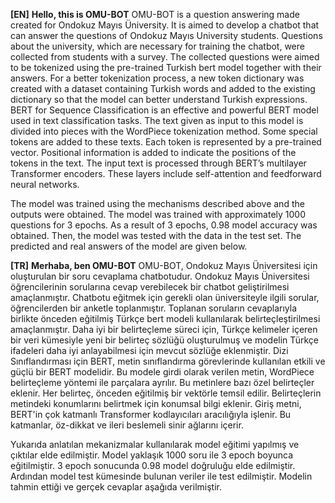 **[EN]**
**Hello, this is OMU-BOT** 
OMU-BOT is a question answering made created for Ondokuz Mayıs Üniversity. It is aimed to develop a chatbot that can answer the questions of Ondokuz Mayıs University students. Questions about the university, which are necessary for training the chatbot, were collected from students with a survey. The collected questions were aimed to be tokenized using the pre-trained Turkish bert model together with their answers. For a better tokenization process, a new token dictionary was created with a dataset containing Turkish words and added to the existing dictionary so that the model can better understand Turkish expressions. BERT for Sequence Classification is an effective and powerful BERT model used in text classification tasks. The text given as input to this model is divided into pieces with the WordPiece tokenization method. Some special tokens are added to these texts. Each token is represented by a pre-trained vector. Positional information is added to indicate the positions of the tokens in the text. The input text is processed through BERT’s multilayer Transformer encoders. These layers include self-attention and feedforward neural networks.

The model was trained using the mechanisms described above and the outputs were obtained. The model was trained with approximately 1000 questions for 3 epochs. As a result of 3 epochs, 0.98 model accuracy was obtained. Then, the model was tested with the data in the test set. The predicted and real answers of the model are given below.



**[TR]**
**Merhaba, ben OMU-BOT**
OMU-BOT, Ondokuz Mayıs Üniversitesi için oluşturulan bir soru cevaplama chatbotudur. Ondokuz Mayıs Üniversitesi öğrencilerinin sorularına cevap verebilecek bir chatbot geliştirilmesi amaçlanmıştır. Chatbotu eğitmek için gerekli olan üniversiteyle ilgili sorular, öğrencilerden bir anketle toplanmıştır. Toplanan soruların cevaplarıyla birlikte önceden eğitilmiş Türkçe bert modeli kullanılarak belirteçleştirilmesi amaçlanmıştır. Daha iyi bir belirteçleme süreci için, Türkçe kelimeler içeren bir veri kümesiyle yeni bir belirteç sözlüğü oluşturulmuş ve modelin Türkçe ifadeleri daha iyi anlayabilmesi için mevcut sözlüğe eklenmiştir. Dizi Sınıflandırması için BERT, metin sınıflandırma görevlerinde kullanılan etkili ve güçlü bir BERT modelidir. Bu modele girdi olarak verilen metin, WordPiece belirteçleme yöntemi ile parçalara ayrılır. Bu metinlere bazı özel belirteçler eklenir. Her belirteç, önceden eğitilmiş bir vektörle temsil edilir. Belirteçlerin metindeki konumlarını belirtmek için konumsal bilgi eklenir. Giriş metni, BERT'in çok katmanlı Transformer kodlayıcıları aracılığıyla işlenir. Bu katmanlar, öz-dikkat ve ileri beslemeli sinir ağlarını içerir.

Yukarıda anlatılan mekanizmalar kullanılarak model eğitimi yapılmış ve çıktılar elde edilmiştir. Model yaklaşık 1000 soru ile 3 epoch boyunca eğitilmiştir. 3 epoch sonucunda 0.98 model doğruluğu elde edilmiştir. Ardından model test kümesinde bulunan veriler ile test edilmiştir. Modelin tahmin ettiği ve gerçek cevaplar aşağıda verilmiştir.

